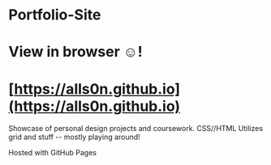 # Portfolio-Site

# View in browser ☺︎!
# [https://alls0n.github.io](https://alls0n.github.io)

Showcase of personal design projects and coursework.
CSS//HTML
Utilizes grid and stuff -- mostly playing around!

Hosted with GitHub Pages
